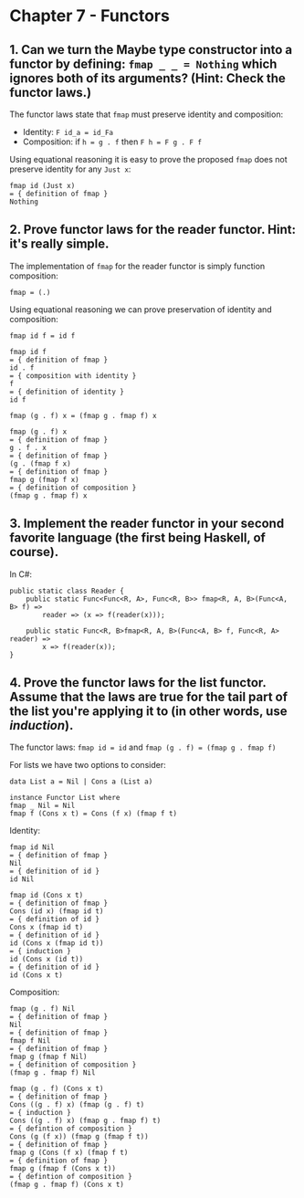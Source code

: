 # Chapter 7 - Functors

## 1. Can we turn the Maybe type constructor into a functor by defining: ```fmap _ _ = Nothing``` which ignores both of its arguments? (Hint: Check the functor laws.)

The functor laws state that ```fmap``` must preserve identity and composition:
- Identity: ```F id_a = id_Fa``` 
- Composition: if ```h = g . f``` then ```F h = F g . F f```

Using equational reasoning it is easy to prove the proposed ```fmap``` does not preserve identity for any ```Just x```:

```
fmap id (Just x)
= { definition of fmap }
Nothing
```

## 2. Prove functor laws for the reader functor. Hint: it's really simple.

The implementation of ```fmap``` for the reader functor is simply function composition:
```
fmap = (.)
```

Using equational reasoning we can prove preservation of identity and composition:

```
fmap id f = id f

fmap id f
= { definition of fmap }
id . f
= { composition with identity }
f
= { definition of identity }
id f
```

```
fmap (g . f) x = (fmap g . fmap f) x

fmap (g . f) x
= { definition of fmap }
g . f . x
= { definition of fmap }
(g . (fmap f x)
= { definition of fmap }
fmap g (fmap f x)
= { definition of composition }
(fmap g . fmap f) x
```

## 3. Implement the reader functor in your second favorite language (the first being Haskell, of course).

In C#:
```
public static class Reader {
    public static Func<Func<R, A>, Func<R, B>> fmap<R, A, B>(Func<A, B> f) =>
        reader => (x => f(reader(x)));

    public static Func<R, B>fmap<R, A, B>(Func<A, B> f, Func<R, A> reader) =>
        x => f(reader(x));
}
```


## 4. Prove the functor laws for the list functor. Assume that the laws are true for the tail part of the list you're applying it to (in other words, use _induction_).

The functor laws: ```fmap id = id``` and ```fmap (g . f) = (fmap g . fmap f)```

For lists we have two options to consider: 
```
data List a = Nil | Cons a (List a)

instance Functor List where
fmap _ Nil = Nil
fmap f (Cons x t) = Cons (f x) (fmap f t)
```

Identity:
```
fmap id Nil
= { definition of fmap }
Nil
= { definition of id }
id Nil

fmap id (Cons x t)
= { definition of fmap }
Cons (id x) (fmap id t)
= { definition of id }
Cons x (fmap id t)
= { definition of id }
id (Cons x (fmap id t))
= { induction }
id (Cons x (id t))
= { definition of id }
id (Cons x t)
```

Composition:
```
fmap (g . f) Nil 
= { definition of fmap }
Nil
= { definition of fmap }
fmap f Nil
= { definition of fmap }
fmap g (fmap f Nil)
= { definition of composition }
(fmap g . fmap f) Nil

fmap (g . f) (Cons x t)
= { definition of fmap }
Cons ((g . f) x) (fmap (g . f) t)
= { induction }
Cons ((g . f) x) (fmap g . fmap f) t)
= { defintion of composition }
Cons (g (f x)) (fmap g (fmap f t))
= { definition of fmap }
fmap g (Cons (f x) (fmap f t)
= { definition of fmap }
fmap g (fmap f (Cons x t))
= { defintion of composition }
(fmap g . fmap f) (Cons x t)
```
